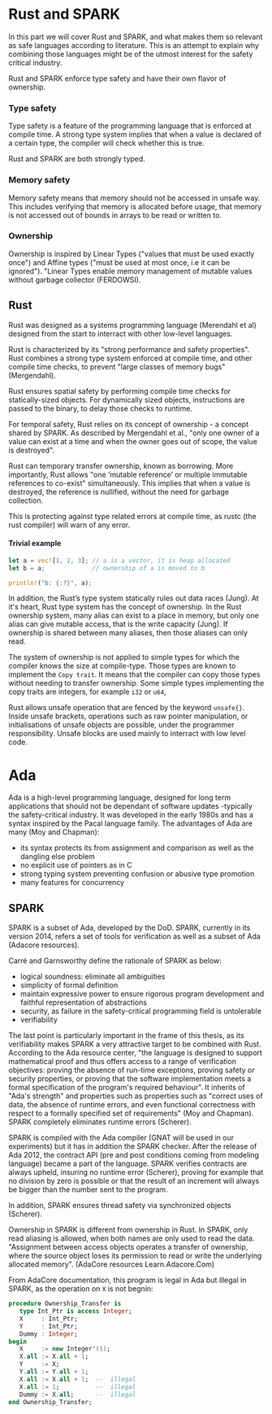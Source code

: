 # Rust and SPARK

In this part we will cover Rust and SPARK, and what makes them so relevant as safe languages according to literature. This is an attempt to explain why combining those languages might be of the utmost interest for the safety critical industry.

Rust and SPARK enforce type safety and have their own flavor of ownership.
### Type safety

Type safety is a feature of the programming language that is enforced at compile time. A strong type system implies that when a value is declared of a certain type, the compiler will check whether this is true. 

Rust and SPARK are both strongly typed.

### Memory safety

Memory safety means that memory should not be accessed in unsafe way. This includes verifying that memory is allocated before usage, that memory is not accessed out of bounds in arrays to be read or written to.

### Ownership 

Ownership is inspired by Linear Types ("values that must be used exactly once") and Affine types ("must be used at most once, i.e it can be ignored"). "Linear Types enable memory management of mutable values without garbage collector (FERDOWSI). 

## Rust

Rust was designed as a systems programming language (Merendahl et al) designed from the start to interract with other low-level languages.

Rust is characterized by its "strong performance and safety properties". Rust combines a strong type system enforced at compile time, and other compile time checks, to prevent "large classes of memory bugs" (Mergendahl).

Rust ensures spatial safety by performing compile time checks for statically-sized objects. For dynamically sized objects, instructions are passed to the binary, to delay those checks to runtime.

For temporal safety, Rust relies on its concept of ownership - a concept shared by SPARK. As described by Mergendahl et al., "only one owner of a value can exist at a time and when the owner goes out of scope, the value is destroyed". 

Rust can temporary transfer ownership, known as borrowing. More importantly, Rust allows "one ‘mutable reference’ or multiple immutable references to co-exist" simultaneously. This implies that when a value is destroyed, the reference is nullified, without the need for garbage collection. 

This is protecting against type related errors at compile time, as rustc (the rust compiler) will warn of any error.

#### Trivial example

```rust
let a = vec![1, 2, 3]; // a is a vector, it is heap allocated
let b = a;             // ownership of a is moved to b

println!("b: {:?}", a);
```

In addition, the Rust’s type system statically rules out data races (Jung). At it's heart, Rust type system has the concept of ownership. In the Rust ownership system, many alias can exist to a place in memory, but only one alias can give mutable access, that is the write capacity (Jung). If ownership is shared between many aliases, then those aliases can only read.

The system of ownership is not applied to simple types for which the compiler knows the size at compile-type. Those types are known to implement the `Copy trait`. It means that the compiler can copy those types without needing to transfer ownership. Some simple types implementing the copy traits are integers, for example `i32` or `u64`,

Rust allows unsafe operation that are fenced by the keyword `unsafe{}`. Inside unsafe brackets, operations such as raw pointer manipulation, or initialisations of unsafe objects are possible, under the programmer responsibility. Unsafe blocks are used mainly to interract with low level code.

# Ada

Ada is a high-level programming language, designed for long term applications that should not be dependant of software updates -typically the safety-critical industry. It was developed in the early 1980s and has a syntax inspired by the Pacal language family.
The advantages of Ada are many (Moy and Chapman):
- its syntax protects its from assignment and comparison as well as the dangling else problem
- no explicit use of pointers as in C
- strong typing system preventing confusion or abusive type promotion
- many features for concurrency

## SPARK

SPARK is a subset of Ada, developed by the DoD.
SPARK, currently in its version 2014, refers a set of tools for verification as well as a subset of Ada (Adacore resources).
 
Carré and Garnsworthy define the rationale of SPARK as below:
- logical soundness: eliminate all ambiguities
- simplicity of formal definition
- maintain expressive power to ensure rigorous program development and faithful representation of abstractions
- security, as failure in the safety-critical programming field is untolerable
- verifiability

The last point is particularly important in the frame of this thesis, as its verifiability makes SPARK a very attractive target to be combined with Rust. According to the Ada resource center, "the language is designed to support mathematical proof and thus offers access to a range of verification objectives: proving the absence of run-time exceptions, proving safety or security properties, or proving that the software implementation meets a formal specification of the program's required behaviour". It inherits of "Ada's strength" and properties such as properties
such as "correct uses of data, the absence of runtime errors, and even functional correctness with respect to a formally specified set of requirements" (Moy and Chapman). SPARK completely eliminates runtime errors (Scherer).

SPARK is compiled with the Ada compiler (GNAT will be used in our experiments) but it has in addition the SPARK checker. After the release of Ada 2012, the contract API (pre and post conditions coming from modeling language) became a part of the language. SPARK verifies contracts are always upheld, insuring no runtime error (Scherer), proving for example that no division by zero is possible or that the result of an increment will always be bigger than the number sent to the program.

In addition, SPARK ensures thread safety via synchronized objects (Scherer).

Ownership in SPARK is different from ownership in Rust. In SPARK, only read aliasing is allowed, when both names are only used to read the data. "Assignment between access objects operates a transfer of ownership, where the source object loses its permission to read or write the underlying allocated memory". (AdaCore resources Learn.Adacore.Com)

From AdaCore documentation, this program is legal in Ada but illegal in SPARK, as the operation on `X` is not begnin:

```ada
procedure Ownership_Transfer is
   type Int_Ptr is access Integer;
   X     : Int_Ptr;
   Y     : Int_Ptr;
   Dummy : Integer;
begin
   X     := new Integer'(1);
   X.all := X.all + 1;
   Y     := X;
   Y.all := Y.all + 1;
   X.all := X.all + 1;  --  illegal
   X.all := 1;          --  illegal
   Dummy := X.all;      --  illegal
end Ownership_Transfer;
```